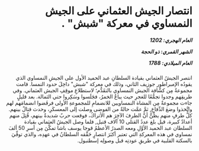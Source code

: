 <h1 dir="rtl">انتصار الجيش العثماني على الجيش النمساوي في معركة "شبش" .</h1>

<h5 dir="rtl">العام الهجري:  1202

الشهر القمري: ذو الحجة

العام الميلادي: 1788</h5>

<p dir="rtl">انتصر الجيشُ العثماني بقيادة السلطانِ عبد الحميد الأول على الجيشِ النمساوي الذي يقودُه الإمبراطور جوزيف الثاني، وذلك في معركة "شبش" داخِلَ حدود النمسا. قامت مجموعةٌ مِن كشَّافة الجيش النمساوي بالتقَدُّم؛ لاستطلاعِ موقِفِ الجيش العثماني. وفي طريقِهم وجدوا تجمُّعًا للغجرِ حيث يباعُ الخمرُ، فجَلَسوا وسَكِروا حتي الثمالة. بعد قليلٍ جاءت مجموعةٌ مِن المشاة النمساويين للانضمامِ للمجموعةِ الأولى فرفَضوا انضمامَهم لهم واتَّخذوا وضعَ الدِّفاعِ, ثمَّ عمَّت حالةٌ من الفوضى وصلت إلى المعسكَرِ، وحدث قتالٌ بينهم. كلُّ طرفٍ منهم يظُنُّ أنَّ الطرفَ الآخِرَ هم الأتراكُ، فوقعت حربٌ شديدةٌ بينهم، قُتِلَ منهم أعدادٌ كبيرة، قيل بلغ عددُ القتلى 10 آلاف قتيل, فلما وصل الجيشُ العثماني بقيادة السلطان عبد الحميد الأوَّلِ ومعه الصدرُ الأعظمُ قوجا يوسف باشا تمكَّنَ مِن أسرِ 50 ألفَ نمساوي في هذه المعركةِ التي تعتبر أكبَرَ انتصارٍ حَقَّقه السلطانُ في عهدِه، والذي توفِّيَ بالسكتة القلبية في طريقِ عودتِه قبل وصولِه إسطنبول.</p></br>
